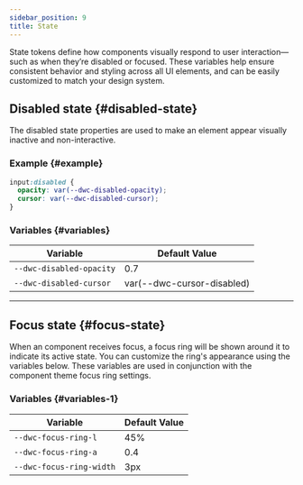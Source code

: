 ```yaml
---
sidebar_position: 9
title: State
---
```


State tokens define how components visually respond to user interaction—such as when they’re disabled or focused. These variables help ensure consistent behavior and styling across all UI elements, and can be easily customized to match your design system.

<!-- vale off -->
## Disabled state {#disabled-state}
<!-- vale on -->
The disabled state properties are used to make an element appear visually inactive and non-interactive.

### Example {#example}

```css
input:disabled {
  opacity: var(--dwc-disabled-opacity);
  cursor: var(--dwc-disabled-cursor);
}
```

### Variables {#variables}

| **Variable**             | **Default Value**          |
|--------------------------|----------------------------|
| `--dwc-disabled-opacity` | 0.7                        |
| `--dwc-disabled-cursor`  | var(--dwc-cursor-disabled) |

---

## Focus state {#focus-state}

When an component receives focus, a focus ring will be shown around it to indicate its active state. You can customize the ring's appearance using the variables below. These variables are used in conjunction with the component theme focus ring settings.

### Variables {#variables-1}

| **Variable**              | **Default Value** |
|---------------------------|-------------------|
| `--dwc-focus-ring-l`      | 45%               |
| `--dwc-focus-ring-a`      | 0.4               |
| `--dwc-focus-ring-width`  | 3px               |